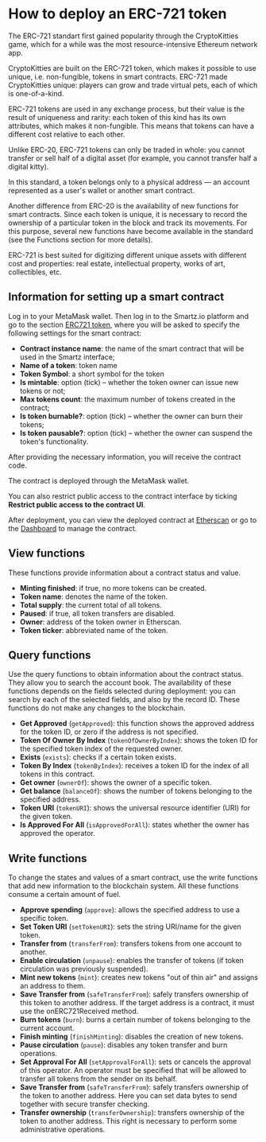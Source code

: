 # How to deploy an ERC-721 token

The ERC-721 standart first gained popularity through the CryptoKitties game, which for a while was the most resource-intensive Ethereum network app.

CryptoKitties are built on the ERC-721 token, which makes it possible to use unique, i.e. non-fungible, tokens in smart contracts. ERC-721 made CryptoKitties unique: players can grow and trade virtual pets, each of which is one-of-a-kind.

ERC-721 tokens are used in any exchange process, but their value is the result of uniqueness and rarity: each token of this kind has its own attributes, which makes it non-fungible. This means that tokens can have a different cost relative to each other.

Unlike ERC-20, ERC-721 tokens can only be traded in whole: you cannot transfer or sell half of a digital asset (for example, you cannot transfer half a digital kitty).

In this standard, a token belongs only to a physical address — an account represented as a user's wallet or another smart contract.

Another difference from ERC-20 is the availability of new functions for smart contracts. Since each token is unique, it is necessary to record the ownership of a particular token in the block and track its movements. For this purpose, several new functions have become available in the standard (see the Functions section for more details).

ERC-721 is best suited for digitizing different unique assets with different cost and properties: real estate, intellectual property, works of art, collectibles, etc.

## Information for setting up a smart contract

Log in to your MetaMask wallet. Then log in to the Smartz.io platform and go to the section [ERC721 token](https://smartz.io/deploy/f8df8d0f873c1d21b4302483/0), where you will be asked to specify the following settings for the smart contract:

*	**Contract instance name**: the name of the smart contract that will be used in the Smartz interface;
*	**Name of a token**: token name
*	**Token Symbol**: a short symbol for the token
*	**Is mintable**: option (tick) – whether the token owner can issue new tokens or not;
*	**Max tokens count**: the maximum number of tokens created in the contract;
*	**Is token burnable?**: option (tick) – whether the owner can burn their tokens;
*	**Is token pausable?**: option (tick) – whether the owner can suspend the token's functionality.

After providing the necessary information, you will receive the contract code.  

The contract is deployed through the MetaMask wallet.

You can also restrict public access to the contract interface by ticking **Restrict public access to the contract UI**.

After deployment, you can view the deployed contract at [Etherscan](https://etherscan.io/) or go to the [Dashboard](https://smartz.io/dashboard) to manage the contract.

## View functions

These functions provide information about a contract status and value. 

*	**Minting finished**: if true, no more tokens can be created.
*	**Token name**: denotes the name of the token.
*	**Total supply**: the current total of all tokens.
*	**Paused**: if true, all token transfers are disabled.
*	**Owner**: address of the token owner in Etherscan.
*	**Token ticker**: abbreviated name of the token.

## Query functions

Use the query functions to obtain information about the contract status. They allow you to search the account book. The availability of these functions depends on the fields selected during deployment: you can search by each of the selected fields, and also by the record ID. These functions do not make any changes to the blockchain.

*	**Get Approved** (`getApproved`): this function shows the approved address for the token ID, or zero if the address is not specified.
*	**Token Of Owner By Index** (`tokenOfOwnerByIndex`): shows the token ID for the specified token index of the requested owner.
*	**Exists** (`exists`): checks if a certain token exists.
*	**Token By Index** (`tokenByIndex`): receives a token ID for the index of all tokens in this contract.
*	**Get owner** (`ownerOf`): shows the owner of a specific token.
*	**Get balance** (`balanceOf`): shows the number of tokens belonging to the specified address.
*	**Token URI** (`tokenURI`): shows the universal resource identifier (URI) for the given token.
*	**Is Approved For All** (`isApprovedForAll`): states whether the owner has approved the operator.

## Write functions

To change the states and values of a smart contract, use the write functions that add new information to the blockchain system. All these functions consume a certain amount of fuel. 

*	**Approve spending** (`approve`): allows the specified address to use a specific token.
*	**Set Token URI** (`setTokenURI`): sets the string URI/name for the given token.
*	**Transfer from** (`transferFrom`): transfers tokens from one account to another. 
*	**Enable circulation** (`unpause`): enables the transfer of tokens (if token circulation was previously suspended).
*	**Mint new tokens** (`mint`): creates new tokens "out of thin air" and assigns an address to them. 
*	**Save Transfer from** (`safeTransferFrom`): safely transfers ownership of this token to another address. If the target address is a contract, it must use the onERC721Received method.
*	**Burn tokens** (`burn`): burns a certain number of tokens belonging to the current account.
*	**Finish minting** (`finishMinting`): disables the creation of new tokens.
*	**Pause circulation** (`pause`): disables any token transfer and burn operations. 
*	**Set Approval For All** (`setApprovalForAll`): sets or cancels the approval of this operator. An operator must be specified that will be allowed to transfer all tokens from the sender on its behalf.
*	**Save Transfer from** (`safeTransferFrom`): safely transfers ownership of the token to another address. Here you can set data bytes to send together with secure transfer checking.
*	**Transfer ownership** (`transferOwnership`): transfers ownership of the token to another address. This right is necessary to perform some administrative operations.
